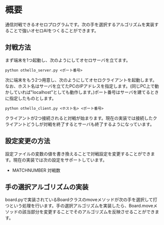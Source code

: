 # 概要
通信対戦できるオセロプログラムです。次の手を選択するアルゴリズムを実装することで強いオセロAIをつくることができます。

## 対戦方法
まず端末を1つ起動し、次のようにしてオセロサーバを立てます。

```
python othello_server.py <ポート番号>
```

次に端末をもう2つ用意し、次のようにしてオセロクライアントを起動します。なお、ホスト名はサーバを立てたPCのIPアドレスを指定します。(同じPC上で動かしていれば"localhost"としても動作します。)ポート番号はサーバを建てるときに指定したものとします。

```
python othello_client.py <ホスト名> <ポート番号>
```

クライアントが2つ接続されると対戦が始まります。現在の実装では接続したクライアントどうしが対戦を終了するとサーバも終了するようになっています。

## 設定変更の方法
設定ファイルの変数の値を書き換えることで対戦設定を変更することができます。現在の実装では次の設定をサポートしています。

- MATCHNUMBER 対戦数

## 手の選択アルゴリズムの実装
board.pyで実装されているBoardクラスのmoveメソッドが次の手を選択して打つという処理を行います。手の選択アルゴリズムを実装したら、Board.moveメソッドの該当部分を変更することでそのアルゴリズムを反映させることができます。

